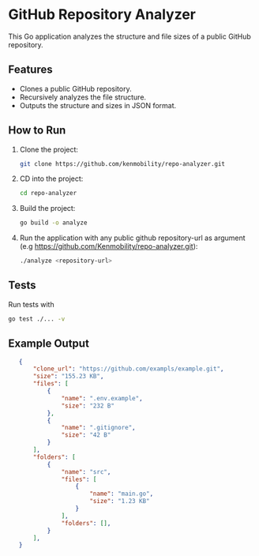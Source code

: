 # GitHub Repository Analyzer

This Go application analyzes the structure and file sizes of a public GitHub repository.

## Features
- Clones a public GitHub repository.
- Recursively analyzes the file structure.
- Outputs the structure and sizes in JSON format.

## How to Run
1. Clone the project:
   ```bash
   git clone https://github.com/kenmobility/repo-analyzer.git

2. CD into the project:
   ```bash
   cd repo-analyzer

3. Build the project:
   ```bash
   go build -o analyze

4. Run the application with any public github repository-url as argument (e.g https://github.com/Kenmobility/repo-analyzer.git):
   ```bash
   ./analyze <repository-url>

## Tests
   Run tests with 
   ```bash
   go test ./... -v
   ```

## Example Output
 ```json
    {
        "clone_url": "https://github.com/exampls/example.git",
        "size": "155.23 KB",
        "files": [
            {
                "name": ".env.example",
                "size": "232 B"
            },
            {
                "name": ".gitignore",
                "size": "42 B"
            }
        ],
        "folders": [
            {
                "name": "src",
                "files": [
                    {
                        "name": "main.go",
                        "size": "1.23 KB"
                    }
                ],
                "folders": [],
            }
        ],
    }
 ```


